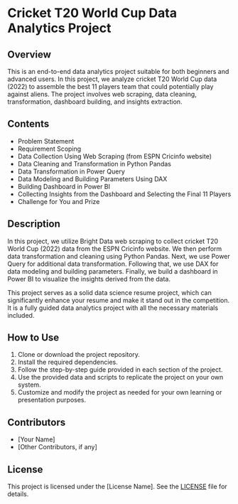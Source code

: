 # Cricket T20 World Cup Data Analytics Project

## Overview
This is an end-to-end data analytics project suitable for both beginners and advanced users. In this project, we analyze cricket T20 World Cup data (2022) to assemble the best 11 players team that could potentially play against aliens. The project involves web scraping, data cleaning, transformation, dashboard building, and insights extraction.

## Contents
- Problem Statement
- Requirement Scoping
- Data Collection Using Web Scraping (from ESPN Cricinfo website)
- Data Cleaning and Transformation in Python Pandas
- Data Transformation in Power Query
- Data Modeling and Building Parameters Using DAX
- Building Dashboard in Power BI
- Collecting Insights from the Dashboard and Selecting the Final 11 Players
- Challenge for You and Prize

## Description
In this project, we utilize Bright Data web scraping to collect cricket T20 World Cup (2022) data from the ESPN Cricinfo website. We then perform data transformation and cleaning using Python Pandas. Next, we use Power Query for additional data transformation. Following that, we use DAX for data modeling and building parameters. Finally, we build a dashboard in Power BI to visualize the insights derived from the data.

This project serves as a solid data science resume project, which can significantly enhance your resume and make it stand out in the competition. It is a fully guided data analytics project with all the necessary materials included.

## How to Use
1. Clone or download the project repository.
2. Install the required dependencies.
3. Follow the step-by-step guide provided in each section of the project.
4. Use the provided data and scripts to replicate the project on your own system.
5. Customize and modify the project as needed for your own learning or presentation purposes.

## Contributors
- [Your Name]
- [Other Contributors, if any]

## License
This project is licensed under the [License Name]. See the [LICENSE](LICENSE) file for details.
